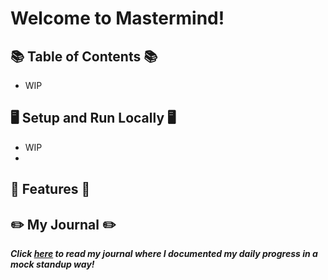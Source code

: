 # Welcome to Mastermind! 

## 📚 Table of Contents 📚
  - WIP

## 🖥️ Setup and Run Locally 🖥️
  - WIP
  - 
## 🏁 Features 🏁

## ✏️ My Journal ✏️
**_Click [here](/readme/journal.md) to read my journal where I documented my daily progress in a mock standup way!_**
